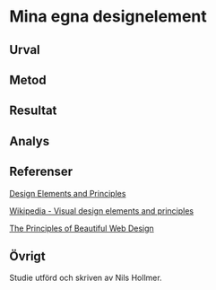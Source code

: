 ---
---
Mina egna designelement
=========================



Urval
-----------------------


Metod
-----------------------

Resultat
-----------------------



Analys
-----------------------

Referenser
-----------------------

[Design Elements and Principles](https://www.canva.com/learn/design-elements-principles/)

[Wikipedia - Visual design elements and principles](https://en.wikipedia.org/wiki/Visual_design_elements_and_principles)

[The Principles of Beautiful Web Design](https://learning.oreilly.com/library/view/the-principles-of/9781457174353/Text/ch03.html)

Övrigt
-----------------------

Studie utförd och skriven av Nils Hollmer.
